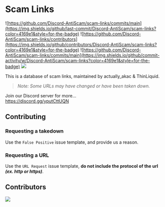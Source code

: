 # Scam Links
![https://github.com/Discord-AntiScam/scam-links/commits/main](https://img.shields.io/github/last-commit/Discord-AntiScam/scam-links?color=4169e1&style=for-the-badge)
![https://github.com/Discord-AntiScam/scam-links/contributors](https://img.shields.io/github/contributors/Discord-AntiScam/scam-links?color=4169e1&style=for-the-badge)
![https://github.com/Discord-AntiScam/scam-links/commits/main](https://img.shields.io/github/commit-activity/w/Discord-AntiScam/scam-links?color=4169e1&style=for-the-badge)
![](https://img.shields.io/github/repo-size/Discord-AntiScam/scam-links?color=4169e1&style=for-the-badge)

This is a database of scam links, maintained by actually_akac & ThinLiquid.<br>
> *Note: Some URLs may have changed or have been taken down.*

Join our Discord server for more...<br> 
https://discord.gg/yputCttUQN

## Contributing
### Requesting a takedown
Use the `False Positive` issue template, and provide us a reason.

### Requesting a URL
Use the `URL Request` issue template, **do not include the protocol of the url ___(ex. http or https)___**.

## Contributors
<img src="https://contrib.rocks/image?repo=Discord-AntiScam/scam-links">
